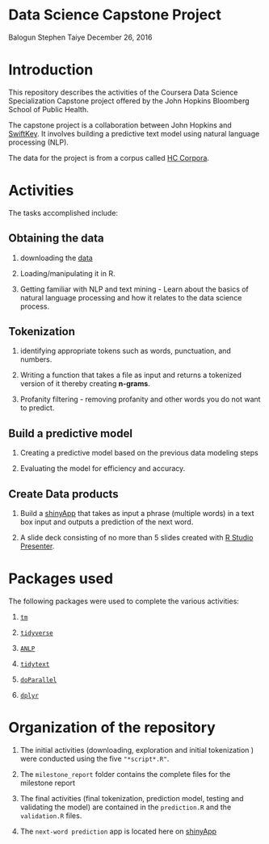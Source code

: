 Data Science Capstone Project
================
Balogun Stephen Taiye
December 26, 2016

Introduction
============

This repository describes the activities of the Coursera Data Science Specialization Capstone project offered by the John Hopkins Bloomberg School of Public Health.

The capstone project is a collaboration between John Hopkins and [SwiftKey](https://swiftkey.com/en). It involves building a predictive text model using natural language processing (NLP).

The data for the project is from a corpus called [HC Corpora](www.corpora.heliohost.org).

Activities
==========

The tasks accomplished include:

Obtaining the data
------------------

1.  downloading the [data](https://d396qusza40orc.cloudfront.net/dsscapstone/dataset/Coursera-SwiftKey.zip)

2.  Loading/manipulating it in R.

3.  Getting familiar with NLP and text mining - Learn about the basics of natural language processing and how it relates to the data science process.

Tokenization
------------

1.  identifying appropriate tokens such as words, punctuation, and numbers.

2.  Writing a function that takes a file as input and returns a tokenized version of it thereby creating **n-grams**.

3.  Profanity filtering - removing profanity and other words you do not want to predict.

Build a predictive model
------------------------

1.  Creating a predictive model based on the previous data modeling steps

2.  Evaluating the model for efficiency and accuracy.

Create Data products
--------------------

1.  Build a [shinyApp]() that takes as input a phrase (multiple words) in a text box input and outputs a prediction of the next word.

2.  A slide deck consisting of no more than 5 slides created with [R Studio Presenter](https://support.rstudio.com/hc/en-us/articles/200486468-Authoring-R-Presentations).

Packages used
=============

The following packages were used to complete the various activities:

1.  [`tm`](http://www.jstatsoft.org/v25/i05/)

2.  [`tidyverse`](https://CRAN.R-project.org/package=tidyverse)

3.  [`ANLP`](https://CRAN.R-project.org/package=ANLP)

4.  [`tidytext`](http://dx.doi.org/10.21105/joss.00037)

5.  [`doParallel`](https://CRAN.R-project.org/package=doParallel)

6.  [`dplyr`](https://CRAN.R-project.org/package=dplyr)

Organization of the repository
==============================

1.  The initial activities (downloading, exploration and initial tokenization ) were conducted using the five `"*script*.R"`.

2.  The `milestone_report` folder contains the complete files for the milestone report

3.  The final activities (final tokenization, prediction model, testing and validating the model) are contained in the `prediction.R` and the `validation.R` files.

4.  The `next-word prediction` app is located here on [shinyApp](https://stbalo2002.shinyapps.io/datascience_capstone_project/)
